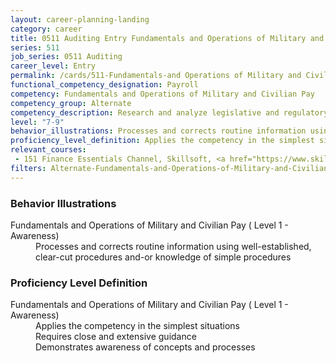 ```yaml
---
layout: career-planning-landing
category: career
title: 0511 Auditing Entry Fundamentals and Operations of Military and Civilian Pay
series: 511
job_series: 0511 Auditing
career_level: Entry
permalink: /cards/511-Fundamentals-and Operations of Military and Civilian Pay-Entry
functional_competency_designation: Payroll
competency: Fundamentals and Operations of Military and Civilian Pay
competency_group: Alternate
competency_description: Research and analyze legislative and regulatory guidance related to entitlements to ensure proper payments
level: "7-9"
behavior_illustrations: Processes and corrects routine information using well-established, clear-cut procedures and-or knowledge of simple procedures
proficiency_level_definition: Applies the competency in the simplest situations ? Requires close and extensive guidance ? Demonstrates awareness of concepts and processes
relevant_courses: 
 - 151 Finance Essentials Channel, Skillsoft, <a href="https://www.skillsoft.com/channel/finance-essentials-b17e6fc0-f91d-11e6-aad2-6b3c03be7fe8">https://www.skillsoft.com/channel/finance-essentials-b17e6fc0-f91d-11e6-aad2-6b3c03be7fe8</a>
filters: Alternate-Fundamentals-and-Operations-of-Military-and-Civilian-Pay GS-7-9 series-0511
---
```


<div class="desktop:grid-col-6 margin-y-205">
  <div class="border-top-05 bg-white padding-2 shadow-5 height-full members-hover border-1px border-gray-30 border-top-orange radius-lg">
    <h3>Behavior Illustrations</h3>
    <dl class="text-base"><dt>Fundamentals and Operations of Military and Civilian Pay ( Level 1 - Awareness)</dt><dd>Processes and corrects routine information using well-established, clear-cut procedures and-or knowledge of simple procedures</dd></dl>
  </div>
</div>
<div class="desktop:grid-col-6 margin-y-205">
  <div class="border-top-05 bg-white padding-2 shadow-5 height-full members-hover border-1px border-gray-30 border-top-orange radius-lg">
    <h3>Proficiency Level Definition</h3>
    <dl class="text-base"><dt>Fundamentals and Operations of Military and Civilian Pay ( Level 1 - Awareness)</dt><dd>Applies the competency in the simplest situations </dd><dd> Requires close and extensive guidance </dd><dd> Demonstrates awareness of concepts and processes</dd></dl>
  </div>
</div>